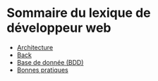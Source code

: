 # Sommaire du lexique de développeur web

- [Architecture](https://github.com/Floriane-MAFFEI/Lexique-Dev/blob/master/Architecture.md)
- [Back](https://github.com/Floriane-MAFFEI/Lexique-Dev/blob/master/Back.md)
- [Base de donnée (BDD)](https://github.com/Floriane-MAFFEI/Lexique-Dev/blob/master/BDD.md)
- [Bonnes pratiques](https://github.com/Floriane-MAFFEI/Lexique-Dev/blob/master/Bonnes-Pratiques.md)